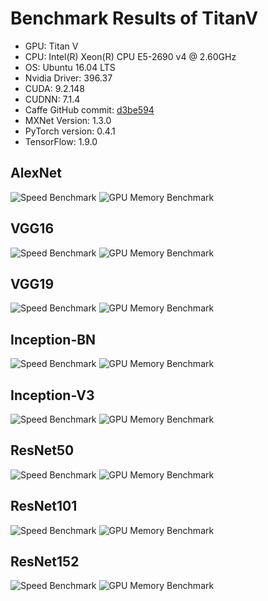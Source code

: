 # Benchmark Results of TitanV

* GPU: Titan V
* CPU: Intel(R) Xeon(R) CPU E5-2690 v4 @ 2.60GHz
* OS: Ubuntu 16.04 LTS
* Nvidia Driver: 396.37
* CUDA: 9.2.148
* CUDNN: 7.1.4
* Caffe GitHub commit: [d3be594](https://github.com/BVLC/caffe/commit/2a1c552b66f026c7508d390b526f2495ed3be594)
* MXNet Version: 1.3.0
* PyTorch version: 0.4.1
* TensorFlow: 1.9.0

## AlexNet
![Speed Benchmark](results/titan_v/alexnet_speed.png)
![GPU Memory Benchmark](results/titan_v/alexnet_gpu_memory.png)

## VGG16
![Speed Benchmark](results/titan_v/vgg16_speed.png)
![GPU Memory Benchmark](results/titan_v/vgg16_gpu_memory.png)

## VGG19
![Speed Benchmark](results/titan_v/vgg19_speed.png)
![GPU Memory Benchmark](results/titan_v/vgg19_gpu_memory.png)

## Inception-BN
![Speed Benchmark](results/titan_v/inception-bn_speed.png)
![GPU Memory Benchmark](results/titan_v/inception-bn_gpu_memory.png)

## Inception-V3
![Speed Benchmark](results/titan_v/inception-v3_speed.png)
![GPU Memory Benchmark](results/titan_v/inception-v3_gpu_memory.png)

## ResNet50
![Speed Benchmark](results/titan_v/resnet50_speed.png)
![GPU Memory Benchmark](results/titan_v/resnet50_gpu_memory.png)

## ResNet101
![Speed Benchmark](results/titan_v/resnet101_speed.png)
![GPU Memory Benchmark](results/titan_v/resnet101_gpu_memory.png)

## ResNet152
![Speed Benchmark](results/titan_v/resnet152_speed.png)
![GPU Memory Benchmark](results/titan_v/resnet152_gpu_memory.png)
